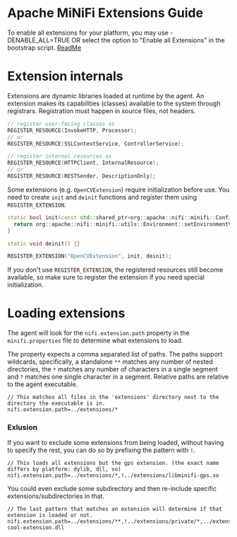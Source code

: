 <!--
  Licensed to the Apache Software Foundation (ASF) under one or more
  contributor license agreements.  See the NOTICE file distributed with
  this work for additional information regarding copyright ownership.
  The ASF licenses this file to You under the Apache License, Version 2.0
  (the "License"); you may not use this file except in compliance with
  the License.  You may obtain a copy of the License at
      http://www.apache.org/licenses/LICENSE-2.0
  Unless required by applicable law or agreed to in writing, software
  distributed under the License is distributed on an "AS IS" BASIS,
  WITHOUT WARRANTIES OR CONDITIONS OF ANY KIND, either express or implied.
  See the License for the specific language governing permissions and
  limitations under the License.
-->
# Apache MiNiFi Extensions Guide

To enable all extensions for your platform, you may use -DENABLE_ALL=TRUE OR select the option to "Enable all Extensions" in the bootstrap script. [ReadMe](https://github.com/apache/nifi-minifi-cpp/#bootstrapping)

# Extension internals
Extensions are dynamic libraries loaded at runtime by the agent. An extension makes its
capabilities (classes) available to the system through registrars. Registration must happen in source files, not headers.

```C++
// register user-facing classes as
REGISTER_RESOURCE(InvokeHTTP, Processor);
// or
REGISTER_RESOURCE(SSLContextService, ControllerService);

// register internal resources as
REGISTER_RESOURCE(HTTPClient, InternalResource);
// or
REGISTER_RESOURCE(RESTSender, DescriptionOnly);
```

Some extensions (e.g. `OpenCVExtension`) require initialization before use.
You need to create `init` and `deinit` functions and register them using `REGISTER_EXTENSION`.

```C++
static bool init(const std::shared_ptr<org::apache::nifi::minifi::Configure>& /*config*/) {
  return org::apache::nifi::minifi::utils::Environment::setEnvironmentVariable("OPENCV_FFMPEG_CAPTURE_OPTIONS", "rtsp_transport;udp", false /*overwrite*/);
}

static void deinit() {}

REGISTER_EXTENSION("OpenCVExtension", init, deinit);
```

If you don't use `REGISTER_EXTENSION`, the registered resources still become available, so make sure to register the extension if you need special initialization.

# Loading extensions

The agent will look for the `nifi.extension.path` property in the `minifi.properties` file to determine what extensions to load.

The property expects a comma separated list of paths.
The paths support wildcards, specifically, a standalone `**` matches any number of nested directories, the `*` matches any number of characters in a single segment and `?` matches one single character in a segment.
Relative paths are relative to the agent executable.
```
// This matches all files in the 'extensions' directory next to the directory the executable is in.
nifi.extension.path=../extensions/*
```

### Exlusion
If you want to exclude some extensions from being loaded, without having to specify the rest, you can do so by prefixing the pattern with `!`.
```
// This loads all extensions but the gps extension. (the exact name differs by platform: dylib, dll, so)
nifi.extension.path=../extensions/*,!../extensions/libminifi-gps.so
```

You could even exclude some subdirectory and then re-include specific extensions/subdirectories in that.
```
// The last pattern that matches an extension will determine if that extension is loaded or not.
nifi.extension.path=../extensions/**,!../extensions/private/*,../extension/private/my-cool-extension.dll
```
